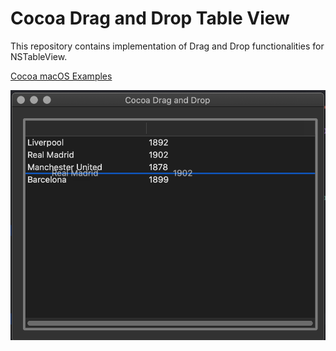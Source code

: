 # Cocoa Drag and Drop Table View

This repository contains implementation of Drag and Drop functionalities for NSTableView.

[Cocoa macOS Examples](https://github.com/NikolaGrujic91/Cocoa-macOS-Examples)

![image missing](App.png "Application UI")